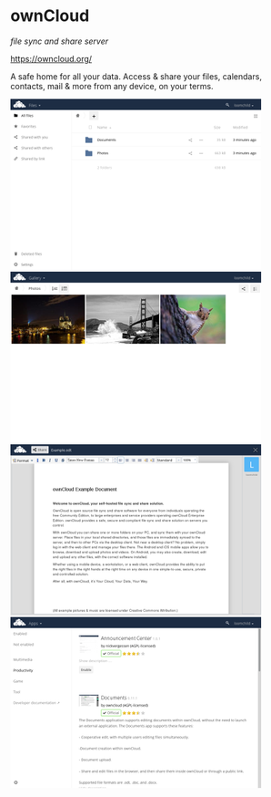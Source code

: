 # ownCloud 
_file sync and share server_

https://owncloud.org/

A safe home for all your data. 
Access & share your files, calendars, contacts, mail & more from any device, on your terms.

[![](screenshots/0_owncloud_files_small.png)](screenshots/0_owncloud_files.png) [![](screenshots/1_owncloud_gallery_small.png)](screenshots/1_owncloud_gallery.png)
[![](screenshots/2_owncloud_document_small.png)](screenshots/2_owncloud_document.png) [![](screenshots/3_owncloud_apps_small.png)](screenshots/3_owncloud_apps.png)

